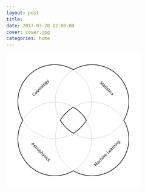 ```yaml
---
layout: post
title: 
date: 2017-03-28 12:00:00
cover: cover.jpg
categories: home
---
```


<style type="text/css">
#img-link, #img-link img{
   text-decoration: none !important;
   border:0px !important;
   outline:none !important;
   border-width: 0px !important;
   outline-width:0px !important;
   border-bottom: none !important;
}
</style>

<map name="hyperlink">
   <area shape="rect" coords="730,730,1270,1270" href="about" alt="About">
</map>

<a id="img-link">
    <img src="/images/home_graphic_1.png" 
    onmouseover="this.src='/images/home_graphic_2.png'" 
    onmouseout="this.src='/images/home_graphic_1.png'"
    usemap="#hyperlink"
    width="70%">
</a>



